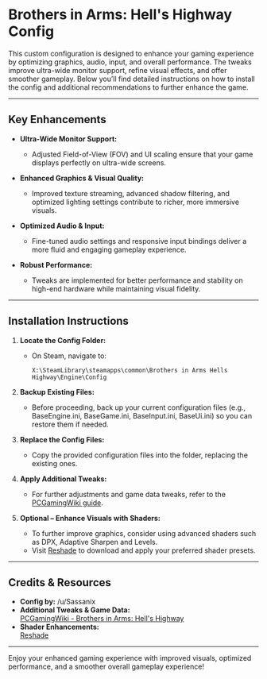 # Brothers in Arms: Hell's Highway Config


This custom configuration is designed to enhance your gaming experience by optimizing graphics, audio, input, and overall performance. The tweaks improve ultra-wide monitor support, refine visual effects, and offer smoother gameplay. Below you’ll find detailed instructions on how to install the config and additional recommendations to further enhance the game.

---

## Key Enhancements

- **Ultra-Wide Monitor Support:**  
  - Adjusted Field-of-View (FOV) and UI scaling ensure that your game displays perfectly on ultra-wide screens.
  
- **Enhanced Graphics & Visual Quality:**  
  - Improved texture streaming, advanced shadow filtering, and optimized lighting settings contribute to richer, more immersive visuals.
  
- **Optimized Audio & Input:**  
  - Fine-tuned audio settings and responsive input bindings deliver a more fluid and engaging gameplay experience.
  
- **Robust Performance:**  
  - Tweaks are implemented for better performance and stability on high-end hardware while maintaining visual fidelity.

---

## Installation Instructions

1. **Locate the Config Folder:**
   - On Steam, navigate to:
     ```
     X:\SteamLibrary\steamapps\common\Brothers in Arms Hells Highway\Engine\Config
     ```

2. **Backup Existing Files:**
   - Before proceeding, back up your current configuration files (e.g., BaseEngine.ini, BaseGame.ini, BaseInput.ini, BaseUi.ini) so you can restore them if needed.

3. **Replace the Config Files:**
   - Copy the provided configuration files into the folder, replacing the existing ones.

4. **Apply Additional Tweaks:**
   - For further adjustments and game data tweaks, refer to the [PCGamingWiki guide](https://www.pcgamingwiki.com/wiki/Brothers_in_Arms:_Hell's_Highway#Game_data).

5. **Optional – Enhance Visuals with Shaders:**
   - To further improve graphics, consider using advanced shaders such as DPX, Adaptive Sharpen and Levels.
   - Visit [Reshade](https://reshade.me/) to download and apply your preferred shader presets.

---

## Credits & Resources

- **Config by:** /u/Sassanix
- **Additional Tweaks & Game Data:**  
  [PCGamingWiki - Brothers in Arms: Hell's Highway](https://www.pcgamingwiki.com/wiki/Brothers_in_Arms:_Hell's_Highway#Game_data)
- **Shader Enhancements:**  
  [Reshade](https://reshade.me/)

---

Enjoy your enhanced gaming experience with improved visuals, optimized performance, and a smoother overall gameplay experience!
